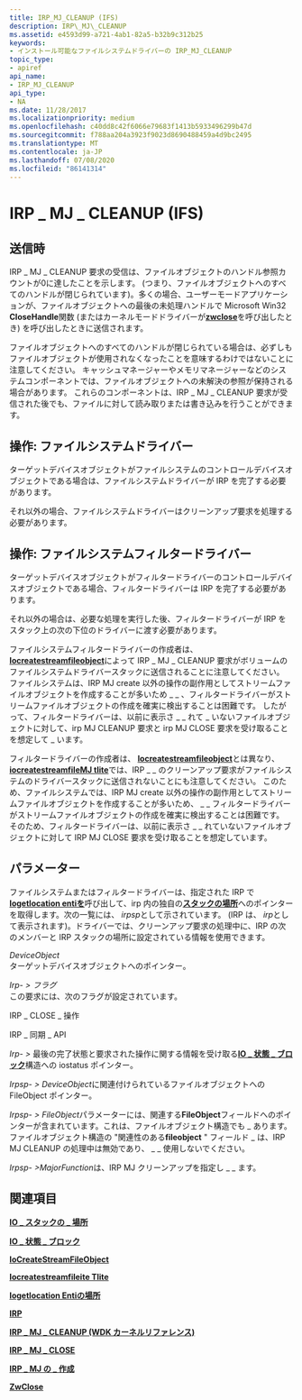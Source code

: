 ```yaml
---
title: IRP_MJ_CLEANUP (IFS)
description: IRP\_MJ\_CLEANUP
ms.assetid: e4593d99-a721-4ab1-82a5-b32b9c312b25
keywords:
- インストール可能なファイルシステムドライバーの IRP_MJ_CLEANUP
topic_type:
- apiref
api_name:
- IRP_MJ_CLEANUP
api_type:
- NA
ms.date: 11/28/2017
ms.localizationpriority: medium
ms.openlocfilehash: c40dd8c42f6066e79683f1413b5933496299b47d
ms.sourcegitcommit: f788aa204a3923f9023d8690488459a4d9bc2495
ms.translationtype: MT
ms.contentlocale: ja-JP
ms.lasthandoff: 07/08/2020
ms.locfileid: "86141314"
---
```

# <a name="irp_mj_cleanup-ifs"></a>IRP \_ MJ \_ CLEANUP (IFS)


## <a name="when-sent"></a>送信時


IRP \_ MJ \_ CLEANUP 要求の受信は、ファイルオブジェクトのハンドル参照カウントが0に達したことを示します。 (つまり、ファイルオブジェクトへのすべてのハンドルが閉じられています)。多くの場合、ユーザーモードアプリケーションが、ファイルオブジェクトへの最後の未処理ハンドルで Microsoft Win32 **CloseHandle**関数 (またはカーネルモードドライバーが[**zwclose**](https://docs.microsoft.com/windows-hardware/drivers/ddi/ntifs/nf-ntifs-ntclose)を呼び出したとき) を呼び出したときに送信されます。

ファイルオブジェクトへのすべてのハンドルが閉じられている場合は、必ずしもファイルオブジェクトが使用されなくなったことを意味するわけではないことに注意してください。 キャッシュマネージャーやメモリマネージャーなどのシステムコンポーネントでは、ファイルオブジェクトへの未解決の参照が保持される場合があります。 これらのコンポーネントは、IRP \_ MJ \_ CLEANUP 要求が受信された後でも、ファイルに対して読み取りまたは書き込みを行うことができます。

## <a name="operation-file-system-drivers"></a>操作: ファイルシステムドライバー


ターゲットデバイスオブジェクトがファイルシステムのコントロールデバイスオブジェクトである場合は、ファイルシステムドライバーが IRP を完了する必要があります。

それ以外の場合、ファイルシステムドライバーはクリーンアップ要求を処理する必要があります。

## <a name="operation-file-system-filter-drivers"></a>操作: ファイルシステムフィルタードライバー


ターゲットデバイスオブジェクトがフィルタードライバーのコントロールデバイスオブジェクトである場合、フィルタードライバーは IRP を完了する必要があります。

それ以外の場合は、必要な処理を実行した後、フィルタードライバーが IRP をスタック上の次の下位のドライバーに渡す必要があります。

ファイルシステムフィルタードライバーの作成者は、 [**Iocreatestreamfileobject**](https://docs.microsoft.com/windows-hardware/drivers/ddi/ntifs/nf-ntifs-iocreatestreamfileobject)によって IRP \_ MJ \_ CLEANUP 要求がボリュームのファイルシステムドライバースタックに送信されることに注意してください。 ファイルシステムは、IRP MJ create 以外の操作の副作用としてストリームファイルオブジェクトを作成することが多いため \_ \_ 、フィルタードライバーがストリームファイルオブジェクトの作成を確実に検出することは困難です。 したがって、フィルタードライバーは、以前に表示さ \_ \_ れて \_ いないファイルオブジェクトに対して、irp MJ CLEANUP 要求と irp MJ CLOSE 要求を受け取ることを想定して \_ います。

フィルタードライバーの作成者は、 [**Iocreatestreamfileobject**](https://docs.microsoft.com/windows-hardware/drivers/ddi/ntifs/nf-ntifs-iocreatestreamfileobject)とは異なり、 [**iocreatestreamfileMJ tlite**](https://docs.microsoft.com/windows-hardware/drivers/ddi/ntifs/nf-ntifs-iocreatestreamfileobjectlite)では、IRP \_ \_ のクリーンアップ要求がファイルシステムのドライバースタックに送信されないことにも注意してください。 このため、ファイルシステムでは、IRP MJ create 以外の操作の副作用としてストリームファイルオブジェクトを作成することが多いため、 \_ \_ フィルタードライバーがストリームファイルオブジェクトの作成を確実に検出することは困難です。 そのため、フィルタードライバーは、以前に表示さ \_ \_ れていないファイルオブジェクトに対して IRP MJ CLOSE 要求を受け取ることを想定しています。

## <a name="parameters"></a>パラメーター


ファイルシステムまたはフィルタードライバーは、指定された IRP で[**Iogetlocation entiを**](https://docs.microsoft.com/windows-hardware/drivers/ddi/wdm/nf-wdm-iogetcurrentirpstacklocation)呼び出して、irp 内の独自の[**スタックの場所**](https://docs.microsoft.com/windows-hardware/drivers/ddi/wdm/ns-wdm-_io_stack_location)へのポインターを取得します。次の一覧には、 *irpsp*として示されています。 (IRP は、 *irp*として表示されます)。ドライバーでは、クリーンアップ要求の処理中に、IRP の次のメンバーと IRP スタックの場所に設定されている情報を使用できます。

<a href="" id="deviceobject"></a>*DeviceObject*  
ターゲットデバイスオブジェクトへのポインター。

<a href="" id="irp--flags"></a>*Irp- &gt; フラグ*  
この要求には、次のフラグが設定されています。

IRP \_ CLOSE \_ 操作

IRP \_ 同期 \_ API

<a href="" id="irp--iostatus"></a>*Irp- &gt;* 最後の完了状態と要求された操作に関する情報を受け取る[**IO \_ 状態 \_ ブロック**](https://docs.microsoft.com/windows-hardware/drivers/ddi/wdm/ns-wdm-_io_status_block)構造への iostatus ポインター。

<a href="" id="irpsp--fileobject"></a>*Irpsp- &gt;* *DeviceObject*に関連付けられているファイルオブジェクトへの FileObject ポインター。

*Irpsp- &gt; FileObject*パラメーターには、関連する**FileObject**フィールドへのポインターが含まれています。これは、ファイルオブジェクト構造でも \_ あります。 ファイルオブジェクト構造の "関連性のある**fileobject** " フィールド \_ は、IRP MJ CLEANUP の処理中は無効であり、 \_ \_ 使用しないでください。

<a href="" id="irpsp--majorfunction"></a>*Irpsp- &gt;MajorFunction*は、IRP MJ クリーンアップを指定し \_ \_ ます。

## <a name="see-also"></a>関連項目


[**IO \_ スタックの \_ 場所**](https://docs.microsoft.com/windows-hardware/drivers/ddi/wdm/ns-wdm-_io_stack_location)

[**IO \_ 状態 \_ ブロック**](https://docs.microsoft.com/windows-hardware/drivers/ddi/wdm/ns-wdm-_io_status_block)

[**IoCreateStreamFileObject**](https://docs.microsoft.com/windows-hardware/drivers/ddi/ntifs/nf-ntifs-iocreatestreamfileobject)

[**Iocreatestreamfileite Tlite**](https://docs.microsoft.com/windows-hardware/drivers/ddi/ntifs/nf-ntifs-iocreatestreamfileobjectlite)

[**Iogetlocation Entiの場所**](https://docs.microsoft.com/windows-hardware/drivers/ddi/wdm/nf-wdm-iogetcurrentirpstacklocation)

[**IRP**](https://docs.microsoft.com/windows-hardware/drivers/ddi/wdm/ns-wdm-_irp)

[**IRP \_ MJ \_ CLEANUP (WDK カーネルリファレンス)**](https://docs.microsoft.com/windows-hardware/drivers/kernel/irp-mj-cleanup)

[**IRP \_ MJ \_ CLOSE**](irp-mj-close.md)

[**IRP \_ MJ の \_ 作成**](irp-mj-create.md)

[**ZwClose**](https://docs.microsoft.com/windows-hardware/drivers/ddi/ntifs/nf-ntifs-ntclose)

 

 






